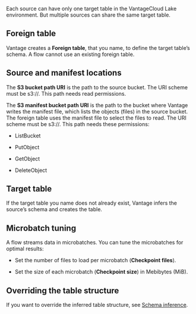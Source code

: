 Each source can have only one target table in the VantageCloud Lake environment. But multiple sources can share the same target table.

## Foreign table


Vantage creates a **Foreign table**, that you name, to define the target table’s schema. A flow cannot use an existing foreign table.

## Source and manifest locations


The **S3 bucket path URI** is the path to the source bucket. The URI scheme must be s3://. This path needs read permissions.

The **S3 manifest bucket path URI** is the path to the bucket where Vantage writes the manifest file, which lists the objects (files) in the source bucket. The foreign table uses the manifest file to select the files to read. The URI scheme must be s3://. This path needs these permissions:

-   ListBucket


-   PutObject


-   GetObject


-   DeleteObject


## Target table


If the target table you name does not already exist, Vantage infers the source’s schema and creates the table.

## Microbatch tuning


A flow streams data in microbatches. You can tune the microbatches for optimal results:

-   Set the number of files to load per microbatch (**Checkpoint files**).


-   Set the size of each microbatch (**Checkpoint size**) in Mebibytes (MiB).


## Overriding the table structure


If you want to override the inferred table structure, see [Schema inference](https://docs.teradata.com/access/sources/dita/topic?dita:mapPath=phg1621910019905.ditamap&dita:ditavalPath=pny1626732985837.ditaval&dita:topicPath=sjj1675696645017.dita).

